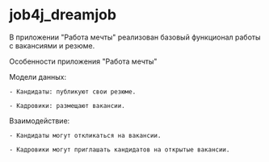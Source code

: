 # job4j_dreamjob

В приложении "Работа мечты" реализован базовый функционал работы с вакансиями и резюме.

Особенности приложения "Работа мечты"

Модели данных:
    
    - Кандидаты: публикуют свои резюме.
    
    - Кадровики: размещают вакансии.

Взаимодействие:
    
    - Кандидаты могут откликаться на вакансии.
    
    - Кадровики могут приглашать кандидатов на открытые вакансии.